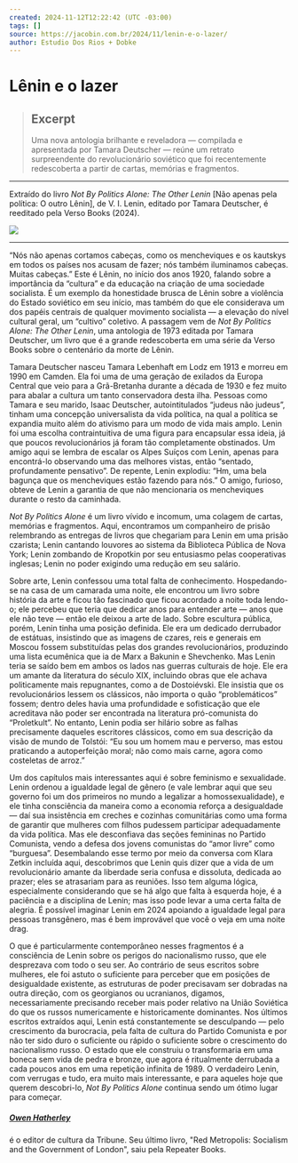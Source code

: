 ```yaml
---
created: 2024-11-12T12:22:42 (UTC -03:00)
tags: []
source: https://jacobin.com.br/2024/11/lenin-e-o-lazer/
author: Estudio Dos Rios + Dobke
---
```


# Lênin e o lazer

> ## Excerpt
> Uma nova antologia brilhante e reveladora — compilada e apresentada por Tamara Deutscher — reúne um retrato surpreendente do revolucionário soviético que foi recentemente redescoberta a partir de cartas, memórias e fragmentos.

---
Extraído do livro _Not By Politics Alone: The Other Lenin_ \[Não apenas pela política: O outro Lênin\], de V. I. Lenin, editado por Tamara Deutscher, é reeditado pela Verso Books (2024).

[![](https://jacobin.com.br/wp-content/uploads/2021/09/gifcontrabando.gif)](https://contrabando.xyz/)

___

“Nós não apenas cortamos cabeças, como os mencheviques e os kautskys em todos os países nos acusam de fazer; nós também iluminamos cabeças. Muitas cabeças.” Este é Lênin, no início dos anos 1920, falando sobre a importância da “cultura” e da educação na criação de uma sociedade socialista. É um exemplo da honestidade brusca de Lênin sobre a violência do Estado soviético em seu início, mas também do que ele considerava um dos papéis centrais de qualquer movimento socialista — a elevação do nível cultural geral, um “cultivo” coletivo. A passagem vem de _Not By Politics Alone: The Other Lenin_, uma antologia de 1973 editada por Tamara Deutscher, um livro que é a grande redescoberta em uma série da Verso Books sobre o centenário da morte de Lênin.

Tamara Deutscher nasceu Tamara Lebenhaft em Lodz em 1913 e morreu em 1990 em Camden. Ela foi uma de uma geração de exilados da Europa Central que veio para a Grã-Bretanha durante a década de 1930 e fez muito para abalar a cultura um tanto conservadora desta ilha. Pessoas como Tamara e seu marido, Isaac Deutscher, autointitulados “judeus não judeus”, tinham uma concepção universalista da vida política, na qual a política se expandia muito além do ativismo para um modo de vida mais amplo. Lenin foi uma escolha contraintuitiva de uma figura para encapsular essa ideia, já que poucos revolucionários já foram tão completamente obstinados. Um amigo aqui se lembra de escalar os Alpes Suíços com Lenin, apenas para encontrá-lo observando uma das melhores vistas, então “sentado, profundamente pensativo”. De repente, Lenin explodiu: “Hm, uma bela bagunça que os mencheviques estão fazendo para nós.” O amigo, furioso, obteve de Lenin a garantia de que não mencionaria os mencheviques durante o resto da caminhada.

_Not By Politics Alone_ é um livro vívido e incomum, uma colagem de cartas, memórias e fragmentos. Aqui, encontramos um companheiro de prisão relembrando as entregas de livros que chegariam para Lenin em uma prisão czarista; Lenin cantando louvores ao sistema da Biblioteca Pública de Nova York; Lenin zombando de Kropotkin por seu entusiasmo pelas cooperativas inglesas; Lenin no poder exigindo uma redução em seu salário.

Sobre arte, Lenin confessou uma total falta de conhecimento. Hospedando-se na casa de um camarada uma noite, ele encontrou um livro sobre história da arte e ficou tão fascinado que ficou acordado a noite toda lendo-o; ele percebeu que teria que dedicar anos para entender arte — anos que ele não teve — então ele deixou a arte de lado. Sobre escultura pública, porém, Lenin tinha uma posição definida. Ele era um dedicado derrubador de estátuas, insistindo que as imagens de czares, reis e generais em Moscou fossem substituídas pelas dos grandes revolucionários, produzindo uma lista ecumênica que ia de Marx a Bakunin e Shevchenko. Mas Lenin teria se saído bem em ambos os lados nas guerras culturais de hoje. Ele era um amante da literatura do século XIX, incluindo obras que ele achava politicamente mais repugnantes, como a de Dostoiévski. Ele insistia que os revolucionários lessem os clássicos, não importa o quão “problemáticos” fossem; dentro deles havia uma profundidade e sofisticação que ele acreditava não poder ser encontrada na literatura pró-comunista do “Proletkult”. No entanto, Lenin podia ser hilário sobre as falhas precisamente daqueles escritores clássicos, como em sua descrição da visão de mundo de Tolstói: “Eu sou um homem mau e perverso, mas estou praticando a autoperfeição moral; não como mais carne, agora como costeletas de arroz.”

Um dos capítulos mais interessantes aqui é sobre feminismo e sexualidade. Lenin ordenou a igualdade legal de gênero (e vale lembrar aqui que seu governo foi um dos primeiros no mundo a legalizar a homossexualidade), e ele tinha consciência da maneira como a economia reforça a desigualdade — daí sua insistência em creches e cozinhas comunitárias como uma forma de garantir que mulheres com filhos pudessem participar adequadamente da vida política. Mas ele desconfiava das seções femininas no Partido Comunista, vendo a defesa dos jovens comunistas do “amor livre” como “burguesa”. Desembalando esse termo por meio da conversa com Klara Zetkin incluída aqui, descobrimos que Lenin quis dizer que a vida de um revolucionário amante da liberdade seria confusa e dissoluta, dedicada ao prazer; eles se atrasariam para as reuniões. Isso tem alguma lógica, especialmente considerando que se há algo que falta à esquerda hoje, é a paciência e a disciplina de Lenin; mas isso pode levar a uma certa falta de alegria. É possível imaginar Lenin em 2024 apoiando a igualdade legal para pessoas transgênero, mas é bem improvável que você o veja em uma noite drag.

O que é particularmente contemporâneo nesses fragmentos é a consciência de Lenin sobre os perigos do nacionalismo russo, que ele desprezava com todo o seu ser. Ao contrário de seus escritos sobre mulheres, ele foi astuto o suficiente para perceber que em posições de desigualdade existente, as estruturas de poder precisavam ser dobradas na outra direção, com os georgianos ou ucranianos, digamos, necessariamente precisando receber mais poder relativo na União Soviética do que os russos numericamente e historicamente dominantes. Nos últimos escritos extraídos aqui, Lenin está constantemente se desculpando — pelo crescimento da burocracia, pela falta de cultura do Partido Comunista e por não ter sido duro o suficiente ou rápido o suficiente sobre o crescimento do nacionalismo russo. O estado que ele construiu o transformaria em uma boneca sem vida de pedra e bronze, que agora é ritualmente derrubada a cada poucos anos em uma repetição infinita de 1989. O verdadeiro Lenin, com verrugas e tudo, era muito mais interessante, e para aqueles hoje que querem descobri-lo, _Not By Politics Alone_ continua sendo um ótimo lugar para começar.

##### [Owen Hatherley](https://jacobin.com.br/author/owenhatherley/)

é o editor de cultura da Tribune. Seu último livro, "Red Metropolis: Socialism and the Government of London", saiu pela Repeater Books.
